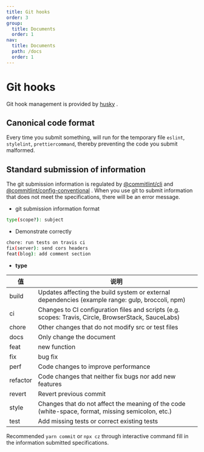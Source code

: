 ```yaml
---
title: Git hooks
order: 3
group:
  title: Documents
  order: 1
nav:
  title: Documents
  path: /docs
  order: 1
---
```


# Git hooks

Git hook management is provided by [husky](https://www.npmjs.com/package/husky) .

## Canonical code format

Every time you submit something, will run for the temporary file `eslint`, `stylelint`, `prettiercommand`, thereby preventing the code you submit malformed.

## Standard submission of information

The git submission information is regulated by [@commitlint/cli](https://github.com/conventional-changelog/commitlint) and [@commitlint/config-conventional](https://github.com/conventional-changelog/commitlint/tree/master/@commitlint/config-conventional) . When you use git to submit information that does not meet the specifications, there will be an error message.

- git submission information format

```bash
type(scope?): subject
```

- Demonstrate correctly

```bash
chore: run tests on travis ci
fix(server): send cors headers
feat(blog): add comment section
```

- **type**

| 值 | 说明 |
| --- | --- |
| build | Updates affecting the build system or external dependencies (example range: gulp, broccoli, npm) |
| ci | Changes to CI configuration files and scripts (e.g. scopes: Travis, Circle, BrowserStack, SauceLabs) |
| chore | Other changes that do not modify src or test files |
| docs | Only change the document |
| feat | new function |
| fix | bug fix |
| perf | Code changes to improve performance |
| refactor | Code changes that neither fix bugs nor add new features |
| revert | Revert previous commit |
| style | Changes that do not affect the meaning of the code (white-space, format, missing semicolon, etc.) |
| test | Add missing tests or correct existing tests |

Recommended `yarn commit` or `npx cz` through interactive command fill in the information submitted specifications.
